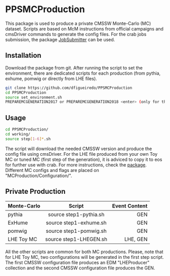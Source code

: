 # PPSMCProduction

This package is used to produce a private CMSSW Monte-Carlo (MC) dataset. Scripts are based on McM instructions from official campaigns and cmsDriver commands to generate the config files.
For the crab jobs submission, the package [JobSubmitter](https://github.com/dfigueiredo/JobSubmitter) can be used.

## Installation

Download the package from git. After running the script to set the environment, there are dedicated scripts for each production (from pythia, exhume, pomwig or directly from LHE files). 

```bash
git clone https://github.com/dfigueiredo/PPSMCProduction
cd PPSMCProduction
source set_environment.sh
PREPAREMCGENERATION2017 or PREPAREMCGENERATION2018 <enter> (only for the first time to create your working folder)
```

## Usage

```bash
cd PPSMCProduction/
cd working/
source step[1-6]*.sh 
```

The script will download the needed CMSSW version and produce the config file using cmsDriver. For the LHE file produced from your own Toy MC or tuned MC (first step of the generation), it is adviced to copy it to eos for further use with crab. For more instructions, check the [package](https://github.com/dfigueiredo/JobSubmitter). Different MC configs and flags are placed on "MCProduction/Configuration/". 

## Private Production

| Monte-Carlo       | Script | Event Content |
| ------------- |:-------------:|-------------:|
| pythia      | source step1-pythia.sh | GEN |
| ExHume      | source step1-exhume.sh | GEN |
| pomwig      | source step1-pomwig.sh | GEN |
| LHE Toy MC   | source step1-LHEGEN.sh | LHE, GEN |

All the other scripts are common for both MC productions. Please, note that for LHE Toy MC, two configurations will be generated in the first step script. The first CMSSW configuration file  produces an EDM "LHEProducer" collection and the second CMSSW configuration file produces the GEN.



